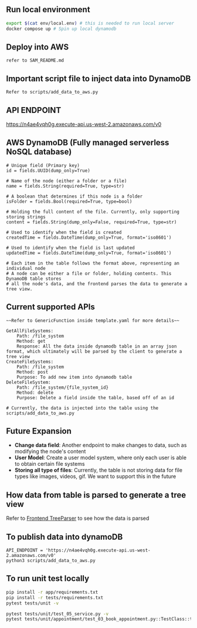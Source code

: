 ## Run local environment
```bash
export $(cat env/local.env) # this is needed to run local server
docker compose up # Spin up local dynamodb
```
## Deploy into AWS 
```
refer to SAM_README.md
```

## Important script file to inject data into DynamoDB
```
Refer to scripts/add_data_to_aws.py
```

## API ENDPOINT
https://n4ae4vqh0g.execute-api.us-west-2.amazonaws.com/v0

## AWS DynamoDB (Fully managed serverless NoSQL database)
```
# Unique field (Primary key)
id = fields.UUID(dump_only=True)

# Name of the node (either a folder or a file)
name = fields.String(required=True, type=str)

# A boolean that determines if this node is a folder
isFolder = fields.Bool(required=True, type=bool)

# Holding the full content of the file. Currently, only supporting storing strings
content = fields.String(dump_only=False, required=True, type=str)

# Used to identify when the field is created
createdTime = fields.DateTime(dump_only=True, format='iso8601')

# Used to identify when the field is last updated
updatedTime = fields.DateTime(dump_only=True, format='iso8601')

# Each item in the table follows the format above, representing an individual node
# A node can be either a file or folder, holding contents. This DynamoDB table stores
# all the node's data, and the frontend parses the data to generate a tree view.
```
## Current supported APIs
```
~~Refer to GenericFunction inside template.yaml for more details~~

GetAllFileSystems:
    Path: /file_system
    Method: get
    Response: All the data inside dynamodb table in an array json format, which ultimately will be parsed by the client to generate a tree view
CreateFileSystems:
    Path: /file_system
    Method: post
    Purpose: To add new item into dynamodb table
DeleteFileSystem:
    Path: /file_system/{file_system_id}
    Method: delete
    Purpose: Delete a field inside the table, based off of an id
    
# Currently, the data is injected into the table using the scripts/add_data_to_aws.py
```

## Future Expansion
- **Change data field**: Another endpoint to make changes to data, such as modifying the node's content
- **User Model**: Create a user model system, where only each user is able to obtain certain file systems
- **Storing all type of files**: Currently, the table is not storing data for file types like images, videos, gif. We want to support this in the future

## How data from table is parsed to generate a tree view
Refer to [Frontend TreeParser](https://github.com/dinhlam2000/tabapay/blob/master/frontend/src/utils/TreeParser.tsx) to see how the data is parsed

## To publish data into dynamoDB 
```
API_ENDPOINT = 'https://n4ae4vqh0g.execute-api.us-west-2.amazonaws.com/v0'
python3 scripts/add_data_to_aws.py
```
## To run unit test locally
```bash
pip install -r app/requirements.txt
pip install -r tests/requirements.txt
pytest tests/unit -v

pytest tests/unit/test_05_service.py -v
pytest tests/unit/appointment/test_03_book_appointment.py::TestClass::test_unlimited_appts
```


